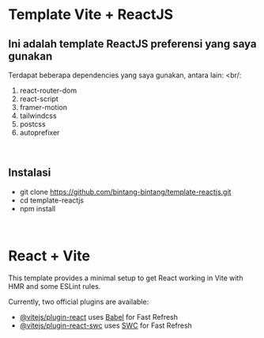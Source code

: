 # Template Vite + ReactJS
<b>Ini adalah template ReactJS preferensi yang saya gunakan </b>
---
Terdapat beberapa dependencies yang saya gunakan, antara lain: <br/:
1. react-router-dom
2. react-script
3. framer-motion
4. tailwindcss
5. postcss
6. autoprefixer
<br/>

## Instalasi
* git clone https://github.com/bintang-bintang/template-reactjs.git
* cd template-reactjs
* npm install
<br/>

# React + Vite

This template provides a minimal setup to get React working in Vite with HMR and some ESLint rules.

Currently, two official plugins are available:

- [@vitejs/plugin-react](https://github.com/vitejs/vite-plugin-react/blob/main/packages/plugin-react/README.md) uses [Babel](https://babeljs.io/) for Fast Refresh
- [@vitejs/plugin-react-swc](https://github.com/vitejs/vite-plugin-react-swc) uses [SWC](https://swc.rs/) for Fast Refresh
